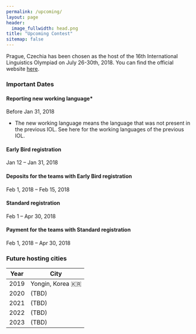 ```yaml
---
permalink: /upcoming/
layout: page
header:
  image_fullwidth: head.png
title: "Upcoming Contest"
sitemap: false
---
```


Prague, Czechia has been chosen as the host of the 16th International Linguistics Olympiad on July 26-30th, 2018. You can find the official website <a href="http://iol.ff.cuni.cz/">here</a>.

### Important Dates

#### Reporting new working language*
Before Jan 31, 2018

* The new working language means the language that was not present in the previous IOL. See here for the working languages of the previous IOL.

#### Early Bird registration
Jan 12 – Jan 31, 2018

#### Deposits for the teams with Early Bird registration
Feb 1, 2018 – Feb 15, 2018

#### Standard registration
Feb 1 – Apr 30, 2018

#### Payment for the teams with Standard registration
Feb 1, 2018 – Apr 30, 2018


### Future hosting cities
Year   | City
------ | ------
2019   | Yongin, Korea 🇰🇷
2020   | (TBD)
2021   | (TBD)
2022   | (TBD)
2023   | (TBD)